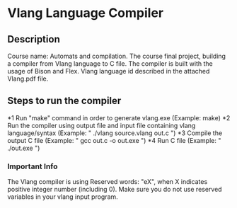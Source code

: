 # Vlang Language Compiler
## Description
Course name: Automats and compilation.
The course final project, building a compiler from Vlang language to C file.
The compiler is built with the usage of Bison and Flex.
Vlang language id described in the attached Vlang.pdf file.

## Steps to run the compiler
*1 Run "make" command in order to generate vlang.exe (Example: make)
*2 Run the compiler using output file and input file containing vlang language/syntax  (Example: " ./vlang source.vlang out.c ")
*3 Compile the output C file (Example: " gcc out.c -o out.exe ")
*4 Run C file  (Example: " ./out.exe ")

### Important Info
The Vlang compiler is using Reserved words: "eX", when X indicates positive integer number (including 0).
Make sure you do not use reserved variables in your vlang input program.
